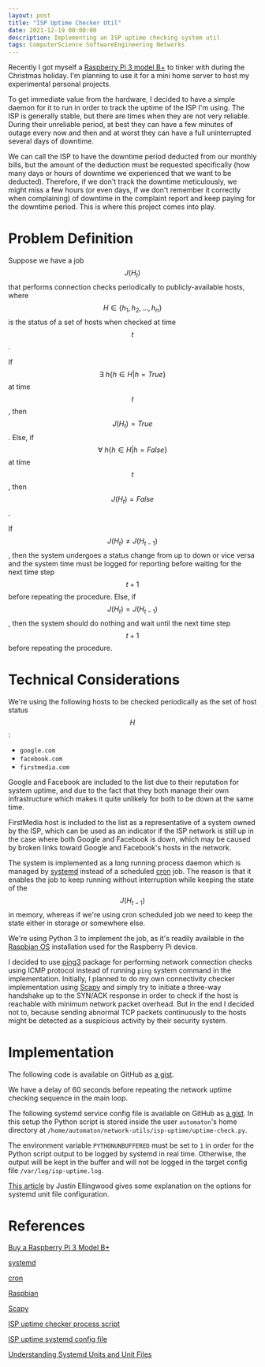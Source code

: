 ```yaml
---
layout: post
title: "ISP Uptime Checker Util"
date: 2021-12-19 00:00:00
description: Implementing an ISP uptime checking system util
tags: ComputerScience SoftwareEngineering Networks
---
```


Recently I got myself a [Raspberry Pi 3 model B+](https://www.raspberrypi.com/products/raspberry-pi-3-model-b-plus/) to tinker with during the Christmas holiday. I'm planning to use it for a mini home server to host my experimental personal projects.

To get immediate value from the hardware, I decided to have a simple daemon for it to run in order to track the uptime of the ISP I'm using. The ISP is generally stable, but there are times when they are not very reliable. During their unreliable period, at best they can have a few minutes of outage every now and then and at worst they can have a full uninterrupted several days of downtime.

We can call the ISP to have the downtime period deducted from our monthly bills, but the amount of the deduction must be requested specifically (how many days or hours of downtime we experienced that we want to be deducted). Therefore, if we don't track the downtime meticulously, we might miss a few hours (or even days, if we don't remember it correctly when complaining) of downtime in the complaint report and keep paying for the downtime period. This is where this project comes into play.

# Problem Definition

Suppose we have a job $$J(H_t)$$ that performs connection checks periodically to publicly-available hosts, where $$H \in \{h_1, h_2, ..., h_n\}$$ is the status of a set of hosts when checked at time $$t$$.

If $$\exists~h \{h \in H \vert h = True\}$$ at time $$t$$, then $$J(H_t) = True$$. Else, if $$\forall~h \{h \in H \vert h = False\}$$ at time $$t$$, then $$J(H_t) = False$$.

If $$J(H_t) \neq J(H_{t - 1})$$, then the system undergoes a status change from up to down or vice versa and the system time must be logged for reporting before waiting for the next time step $$t + 1$$ before repeating the procedure. Else, if $$J(H_t) = J(H_{t - 1})$$, then the system should do nothing and wait until the next time step $$t + 1$$ before repeating the procedure.

# Technical Considerations

We're using the following hosts to be checked periodically as the set of host status $$H$$:

- `google.com`
- `facebook.com`
- `firstmedia.com`

Google and Facebook are included to the list due to their reputation for system uptime, and due to the fact that they both manage their own infrastructure which makes it quite unlikely for both to be down at the same time.

FirstMedia host is included to the list as a representative of a system owned by the ISP, which can be used as an indicator if the ISP network is still up in the case where both Google and Facebook is down, which may be caused by broken links toward Google and Facebook's hosts in the network.

The system is implemented as a long running process daemon which is managed by [systemd](http://systemd.io/) instead of a scheduled [cron](https://en.wikipedia.org/wiki/Cron) job. The reason is that it enables the job to keep running without interruption while keeping the state of the $$J(H_{t - 1})$$ in memory, whereas if we're using cron scheduled job we need to keep the state either in storage or somewhere else.

We're using Python 3 to implement the job, as it's readily available in the [Raspbian OS](https://www.raspbian.org/) installation used for the Raspberry Pi device.

I decided to use [ping3](https://pypi.org/project/ping3/) package for performing network connection checks using ICMP protocol instead of running `ping` system command in the implementation. Initially, I planned to do my own connectivity checker implementation using [Scapy](https://scapy.net/) and simply try to initiate a three-way handshake up to the SYN/ACK response in order to check if the host is reachable with minimum network packet overhead. But in the end I decided not to, because sending abnormal TCP packets continuously to the hosts might be detected as a suspicious activity by their security system.

# Implementation

The following code is available on GitHub as [a gist](https://gist.github.com/sdsdkkk/b28a96f83c4c7c8a3b9075b5d8231e93).

<script src="https://gist.github.com/sdsdkkk/b28a96f83c4c7c8a3b9075b5d8231e93.js"></script>

We have a delay of 60 seconds before repeating the network uptime checking sequence in the main loop.

The following systemd service config file is available on GitHub as [a gist](https://gist.github.com/sdsdkkk/c33c263457016673a4716651283d5b43). In this setup the Python script is stored inside the user `automaton`'s home directory at `/home/automaton/network-utils/isp-uptime/uptime-check.py`.

<script src="https://gist.github.com/sdsdkkk/c33c263457016673a4716651283d5b43.js"></script>

The environment variable `PYTHONUNBUFFERED` must be set to `1` in order for the Python script output to be logged by systemd in real time. Otherwise, the output will be kept in the buffer and will not be logged in the target config file `/var/log/isp-uptime.log`.

[This article](https://www.digitalocean.com/community/tutorials/understanding-systemd-units-and-unit-files) by Justin Ellingwood gives some explanation on the options for systemd unit file configuration.

# References

[Buy a Raspberry Pi 3 Model B+](https://www.raspberrypi.com/products/raspberry-pi-3-model-b-plus/)

[systemd](http://systemd.io/)

[cron](https://en.wikipedia.org/wiki/Cron)

[Raspbian](https://www.raspbian.org/)

[Scapy](https://scapy.net/)

[ISP uptime checker process script](https://gist.github.com/sdsdkkk/b28a96f83c4c7c8a3b9075b5d8231e93)

[ISP uptime systemd config file](https://gist.github.com/sdsdkkk/c33c263457016673a4716651283d5b43)

[Understanding Systemd Units and Unit Files](https://www.digitalocean.com/community/tutorials/understanding-systemd-units-and-unit-files)
